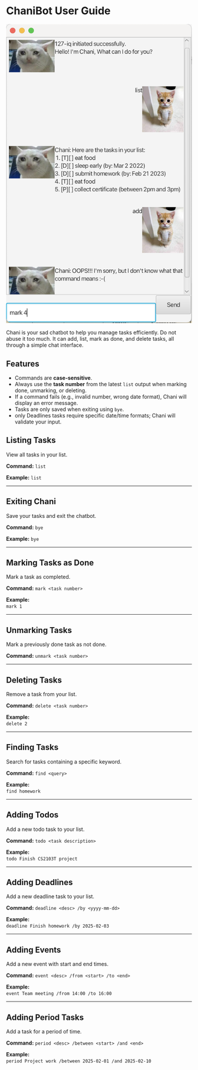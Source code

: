 # ChaniBot User Guide

![Chani Screenshot](Ui.png)

Chani is your sad chatbot to help you manage tasks efficiently. Do not abuse it too much.
It can add, list, mark as done, and delete tasks, all through a simple chat interface.

## Features
- Commands are **case-sensitive**.
- Always use the **task number** from the latest `list` output when marking done, unmarking, or deleting.
- If a command fails (e.g., invalid number, wrong date format), Chani will display an error message.
- Tasks are only saved when exiting using `bye`.
- only Deadlines tasks require specific date/time formats; Chani will validate your input.


## Listing Tasks

View all tasks in your list.

**Command:** `list`

**Example:** 
`list`

---

## Exiting Chani

Save your tasks and exit the chatbot.

**Command:** `bye`

**Example:** 
`bye`

---

## Marking Tasks as Done

Mark a task as completed.

**Command:** `mark <task number>`

**Example:**  
`mark 1`

---

## Unmarking Tasks

Mark a previously done task as not done.

**Command:** `unmark <task number>`

---

## Deleting Tasks

Remove a task from your list.

**Command:** `delete <task number>`

**Example:**  
`delete 2`

---

## Finding Tasks

Search for tasks containing a specific keyword.

**Command:** `find <query>`

**Example:**  
`find homework`


---

## Adding Todos

Add a new todo task to your list.

**Command:** `todo <task description>`

**Example:**  
`todo Finish CS2103T project`

---

## Adding Deadlines

Add a new deadline task to your list.

**Command:** `deadline <desc> /by <yyyy-mm-dd>`

**Example:**  
`deadline Finish homework /by 2025-02-03`

---

## Adding Events

Add a new event with start and end times.

**Command:** `event <desc> /from <start> /to <end>`

**Example:**  
`event Team meeting /from 14:00 /to 16:00`

---

## Adding Period Tasks

Add a task for a period of time.

**Command:** `period <desc> /between <start> /and <end>`

**Example:**  
`period Project work /between 2025-02-01 /and 2025-02-10`

